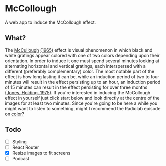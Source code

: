 McCollough
==========

A web app to induce the McCollough effect.

What?
-----

The <a href="https://en.wikipedia.org/wiki/McCollough_effect">McCullough</a> <a href="http://people.brandeis.edu/~sekuler/SensoryProcessesMaterial/McColloughArticle1965.pdf">(1965)</a> effect is visual phenomenon in which black and white gratings appear colored with one of two colors depending upon their orientation. In order to induce it one must spend several minutes looking at alternating horizontal and vertical gratings, each interspersed with a different (preferably complementary) color.
The most notable part of the effect is how long lasting it can be, while an induction period of two to four minutes will result in the effect persisting up to an hour, an induction period of 15 minutes can result in the effect persisting for over three months <a href="http://psycnet.apa.org/journals/xhp/1/4/323/">(Jones, Holding. 1975)</a>.
If you're interested in inducing the McCollough effect in yourself just click start below and look directly at the centre of the images for at least two minutes. Since you're going to be here a while you might want to listen to something, might I recommend the Radiolab episode on <a href="http://www.radiolab.org/story/211119-colors/">color?</a>
 
Todo
----
- [ ] Styling
- [ ] React Router
- [x] Resize images to fit screens
- [ ] Podcast
